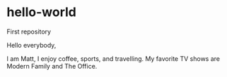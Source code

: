 # hello-world
First repository

Hello everybody,

I am Matt, I enjoy coffee, sports, and travelling.
My favorite TV shows are Modern Family and The Office.
